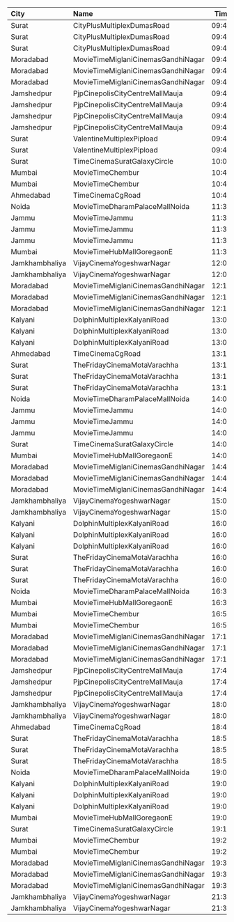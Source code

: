 | City           | Name                               |  Time | Type         |  Price | Capacity | Booked |
| :------------- | :--------------------------------- | ----: | :----------- | -----: | -------: | -----: |
| Surat          | CityPlusMultiplexDumasRoad         | 09:45 | GoldStar     |    80₹ |       10 |      0 |
| Surat          | CityPlusMultiplexDumasRoad         | 09:45 | Gold         |   100₹ |       10 |      0 |
| Surat          | CityPlusMultiplexDumasRoad         | 09:45 | Executive    |   300₹ |       10 |      0 |
| Moradabad      | MovieTimeMiglaniCinemasGandhiNagar | 09:45 | Platinum     |   299₹ |       10 |      0 |
| Moradabad      | MovieTimeMiglaniCinemasGandhiNagar | 09:45 | Gold         |   149₹ |       87 |      0 |
| Moradabad      | MovieTimeMiglaniCinemasGandhiNagar | 09:45 | Silver       |   149₹ |       46 |      0 |
| Jamshedpur     | PjpCinepolisCityCentreMallMauja    | 09:45 | Normal       |   150₹ |       12 |      0 |
| Jamshedpur     | PjpCinepolisCityCentreMallMauja    | 09:45 | Executive    |   150₹ |       28 |      0 |
| Jamshedpur     | PjpCinepolisCityCentreMallMauja    | 09:45 | Premium      |   150₹ |       32 |      2 |
| Jamshedpur     | PjpCinepolisCityCentreMallMauja    | 09:45 | Vip          |   400₹ |        6 |      0 |
| Surat          | ValentineMultiplexPipload          | 09:45 | Royal        |    90₹ |      105 |      3 |
| Surat          | ValentineMultiplexPipload          | 09:45 | Executive    |   110₹ |      130 |     18 |
| Surat          | TimeCinemaSuratGalaxyCircle        | 10:00 | Standard130  |   130₹ |       96 |      0 |
| Mumbai         | MovieTimeChembur                   | 10:45 | Silver       |   120₹ |       79 |     16 |
| Mumbai         | MovieTimeChembur                   | 10:45 | Gold         |   120₹ |        8 |      0 |
| Ahmedabad      | TimeCinemaCgRoad                   | 10:45 | Standard180  |   180₹ |      108 |      8 |
| Noida          | MovieTimeDharamPalaceMallNoida     | 11:30 | Premium      |    99₹ |      175 |     88 |
| Jammu          | MovieTimeJammu                     | 11:30 | Gold         |   160₹ |       18 |     14 |
| Jammu          | MovieTimeJammu                     | 11:30 | Silver       |   140₹ |       39 |     23 |
| Jammu          | MovieTimeJammu                     | 11:30 | Classic      |   120₹ |       73 |     73 |
| Mumbai         | MovieTimeHubMallGoregaonE          | 11:30 | Gold         |   120₹ |       98 |     10 |
| Jamkhambhaliya | VijayCinemaYogeshwarNagar          | 12:00 | Balcony      |    80₹ |      100 |     51 |
| Jamkhambhaliya | VijayCinemaYogeshwarNagar          | 12:00 | First        |    70₹ |      227 |    114 |
| Moradabad      | MovieTimeMiglaniCinemasGandhiNagar | 12:15 | Platinum     |   299₹ |       10 |      2 |
| Moradabad      | MovieTimeMiglaniCinemasGandhiNagar | 12:15 | Gold         |   149₹ |       87 |      6 |
| Moradabad      | MovieTimeMiglaniCinemasGandhiNagar | 12:15 | Silver       |   149₹ |       46 |      0 |
| Kalyani        | DolphinMultiplexKalyaniRoad        | 13:00 | RoyalRclnr   |   120₹ |        9 |      9 |
| Kalyani        | DolphinMultiplexKalyaniRoad        | 13:00 | Economy      |   100₹ |       60 |     60 |
| Kalyani        | DolphinMultiplexKalyaniRoad        | 13:00 | Normal       |   100₹ |       12 |      6 |
| Ahmedabad      | TimeCinemaCgRoad                   | 13:15 | Infinity1000 | 1,000₹ |       12 |      0 |
| Surat          | TheFridayCinemaMotaVarachha        | 13:15 | Recliner     |   200₹ |       81 |      0 |
| Surat          | TheFridayCinemaMotaVarachha        | 13:15 | PushBackSeat |   150₹ |       81 |      0 |
| Surat          | TheFridayCinemaMotaVarachha        | 13:15 | Lounger      |   150₹ |       81 |      0 |
| Noida          | MovieTimeDharamPalaceMallNoida     | 14:00 | Premium      |    99₹ |      175 |     90 |
| Jammu          | MovieTimeJammu                     | 14:00 | Gold         |   160₹ |       18 |     17 |
| Jammu          | MovieTimeJammu                     | 14:00 | Silver       |   140₹ |       39 |     18 |
| Jammu          | MovieTimeJammu                     | 14:00 | Classic      |   120₹ |       73 |     73 |
| Surat          | TimeCinemaSuratGalaxyCircle        | 14:00 | Infinity300  |   300₹ |       22 |      0 |
| Mumbai         | MovieTimeHubMallGoregaonE          | 14:00 | Gold         |   120₹ |       98 |     12 |
| Moradabad      | MovieTimeMiglaniCinemasGandhiNagar | 14:45 | Platinum     |   299₹ |       10 |      6 |
| Moradabad      | MovieTimeMiglaniCinemasGandhiNagar | 14:45 | Gold         |   149₹ |       87 |      3 |
| Moradabad      | MovieTimeMiglaniCinemasGandhiNagar | 14:45 | Silver       |   149₹ |       46 |      0 |
| Jamkhambhaliya | VijayCinemaYogeshwarNagar          | 15:00 | Balcony      |    80₹ |      100 |     51 |
| Jamkhambhaliya | VijayCinemaYogeshwarNagar          | 15:00 | First        |    70₹ |      227 |    114 |
| Kalyani        | DolphinMultiplexKalyaniRoad        | 16:00 | RoyalRclnr   |   120₹ |        9 |      9 |
| Kalyani        | DolphinMultiplexKalyaniRoad        | 16:00 | Economy      |   100₹ |       60 |     60 |
| Kalyani        | DolphinMultiplexKalyaniRoad        | 16:00 | Normal       |   100₹ |       12 |      6 |
| Surat          | TheFridayCinemaMotaVarachha        | 16:00 | Recliner     |   200₹ |       81 |      0 |
| Surat          | TheFridayCinemaMotaVarachha        | 16:00 | PushBackSeat |   150₹ |       81 |      0 |
| Surat          | TheFridayCinemaMotaVarachha        | 16:00 | Lounger      |   150₹ |       81 |      0 |
| Noida          | MovieTimeDharamPalaceMallNoida     | 16:30 | Premium      |    99₹ |      175 |     96 |
| Mumbai         | MovieTimeHubMallGoregaonE          | 16:30 | Gold         |   130₹ |       98 |     20 |
| Mumbai         | MovieTimeChembur                   | 16:50 | Silver       |   150₹ |       79 |     24 |
| Mumbai         | MovieTimeChembur                   | 16:50 | Gold         |   150₹ |        8 |      4 |
| Moradabad      | MovieTimeMiglaniCinemasGandhiNagar | 17:15 | Platinum     |   299₹ |       10 |      3 |
| Moradabad      | MovieTimeMiglaniCinemasGandhiNagar | 17:15 | Gold         |   149₹ |       87 |     10 |
| Moradabad      | MovieTimeMiglaniCinemasGandhiNagar | 17:15 | Silver       |   149₹ |       46 |      0 |
| Jamshedpur     | PjpCinepolisCityCentreMallMauja    | 17:40 | Normal       |   180₹ |       13 |      0 |
| Jamshedpur     | PjpCinepolisCityCentreMallMauja    | 17:40 | Executive    |   200₹ |       13 |      2 |
| Jamshedpur     | PjpCinepolisCityCentreMallMauja    | 17:40 | Premium      |   220₹ |       34 |     10 |
| Jamkhambhaliya | VijayCinemaYogeshwarNagar          | 18:00 | Balcony      |    80₹ |      100 |     51 |
| Jamkhambhaliya | VijayCinemaYogeshwarNagar          | 18:00 | First        |    70₹ |      227 |    114 |
| Ahmedabad      | TimeCinemaCgRoad                   | 18:45 | Standard260  |   260₹ |      108 |      8 |
| Surat          | TheFridayCinemaMotaVarachha        | 18:50 | Recliner     |   250₹ |       81 |      0 |
| Surat          | TheFridayCinemaMotaVarachha        | 18:50 | PushBackSeat |   200₹ |       81 |      0 |
| Surat          | TheFridayCinemaMotaVarachha        | 18:50 | Lounger      |   200₹ |       81 |      0 |
| Noida          | MovieTimeDharamPalaceMallNoida     | 19:00 | Premium      |    99₹ |      175 |     94 |
| Kalyani        | DolphinMultiplexKalyaniRoad        | 19:00 | RoyalRclnr   |   120₹ |        9 |      9 |
| Kalyani        | DolphinMultiplexKalyaniRoad        | 19:00 | Economy      |   100₹ |       60 |     60 |
| Kalyani        | DolphinMultiplexKalyaniRoad        | 19:00 | Normal       |   100₹ |       12 |      6 |
| Mumbai         | MovieTimeHubMallGoregaonE          | 19:00 | Gold         |   120₹ |       98 |     16 |
| Surat          | TimeCinemaSuratGalaxyCircle        | 19:15 | Standard220  |   220₹ |       96 |      0 |
| Mumbai         | MovieTimeChembur                   | 19:20 | Silver       |   150₹ |       79 |     20 |
| Mumbai         | MovieTimeChembur                   | 19:20 | Gold         |   150₹ |        8 |      4 |
| Moradabad      | MovieTimeMiglaniCinemasGandhiNagar | 19:35 | Platinum     |   299₹ |       10 |      0 |
| Moradabad      | MovieTimeMiglaniCinemasGandhiNagar | 19:35 | Gold         |   149₹ |       87 |      2 |
| Moradabad      | MovieTimeMiglaniCinemasGandhiNagar | 19:35 | Silver       |   149₹ |       46 |      0 |
| Jamkhambhaliya | VijayCinemaYogeshwarNagar          | 21:30 | Balcony      |    80₹ |      100 |     51 |
| Jamkhambhaliya | VijayCinemaYogeshwarNagar          | 21:30 | First        |    70₹ |      227 |    114 |
